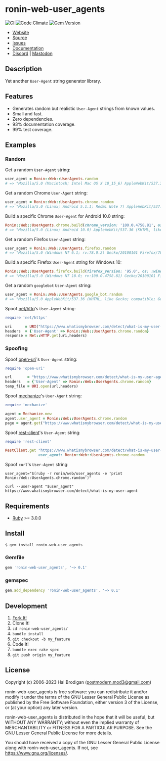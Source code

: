# ronin-web-user_agents

[![CI](https://github.com/ronin-rb/ronin-web-user_agents/actions/workflows/ruby.yml/badge.svg)](https://github.com/ronin-rb/ronin-web-user_agents/actions/workflows/ruby.yml)
[![Code Climate](https://codeclimate.com/github/ronin-rb/ronin-web-user_agents.svg)](https://codeclimate.com/github/ronin-rb/ronin-web-user_agents)
[![Gem Version](https://badge.fury.io/rb/ronin-web-user_agents.svg)](https://badge.fury.io/rb/ronin-web-user_agents)

* [Website](https://ronin-rb.dev/)
* [Source](https://github.com/ronin-rb/ronin-web-user_agents)
* [Issues](https://github.com/ronin-rb/ronin-web-user_agents/issues)
* [Documentation](https://ronin-rb.dev/docs/ronin-web-user_agents/frames)
* [Discord](https://discord.gg/6WAb3PsVX9) |
  [Mastodon](https://infosec.exchange/@ronin_rb)

## Description

Yet another `User-Agent` string generator library.

## Features

* Generates random but realistic `User-Agent` strings from known values.
* Small and fast.
* Zero dependencies.
* 93% documentation coverage.
* 99% test coverage.

## Examples

### Random

Get a random `User-Agent` string:

```ruby
user_agent = Ronin::Web::UserAgents.random
# => "Mozilla/5.0 (Macintosh; Intel Mac OS X 10_15_6) AppleWebKit/537.36 (KHTML, like Gecko) Chrome/65.0.3325.230 Safari/537.36"
```

Get a random Chrome `User-Agent` string:

```ruby
user_agent = Ronin::Web::UserAgents.chrome.random
# => "Mozilla/5.0 (Linux; Android 5.1.1; Redmi Note 7) AppleWebKit/537.36 (KHTML, like Gecko) Chrome/97.0.4688.3 Mobile Safari/537.36"
```

Build a specific Chrome `User-Agent` for Android 10.0 string:

```ruby
Ronin::Web::UserAgents.chrome.build(chrome_version: '100.0.4758.81', os: :android, os_version: '10.0')
# => "Mozilla/5.0 (Linux; Android 10.0) AppleWebKit/537.36 (KHTML, like Gecko) Chrome/100.0.4758.81 Mobile Safari/537.36"
```

Get a random Firefox `User-Agent` string:

```ruby
user_agent = Ronin::Web::UserAgents.firefox.random
# => "Mozilla/5.0 (Windows NT 6.1; rv:78.0.2) Gecko/20100101 Firefox/78.0.2"
```

Build a specific Firefox `User-Agent` string for Windows 10:

```ruby
Ronin::Web::UserAgents.firefox.build(firefox_version: '95.0', os: :windows, os_version: 10)
# => "Mozilla/5.0 (Windows NT 10.0; rv:100.0.4758.81) Gecko/20100101 Firefox/95.0"
```

Get a random `googlebot` `User-Agent` string:

```ruby
user_agent = Ronin::Web::UserAgents.google_bot.random
# => "Mozilla/5.0 AppleWebKit/537.36 (KHTML, like Gecko; compatible; GoogleBot/2.1; +http://www.google.com/bot.html) Chrome/94.0.4602.7 Safari/537.36"
```

Spoof [net/http]'s `User-Agent` string:

```ruby
require 'net/https'

uri      = URI("https://www.whatismybrowser.com/detect/what-is-my-user-agent")
headers  = {'User-Agent' => Ronin::Web::UserAgents.chrome.random}
response = Net::HTTP.get(uri,headers)
```

### Spoofing

Spoof [open-uri]'s `User-Agent` string:

```ruby
require 'open-uri'

url       = "https://www.whatismybrowser.com/detect/what-is-my-user-agent"
headers   = {'User-Agent' => Ronin::Web::UserAgents.chrome.random}
temp_file = URI.open(url,headers)
```

Spoof [mechanize]'s `User-Agent` string:

```ruby
require 'mechanize'

agent = Mechanize.new
agent.user_agent = Ronin::Web::UserAgents.chrome.random
page = agent.get("https://www.whatismybrowser.com/detect/what-is-my-user-agent")
```

Spoof [rest-client]'s `User-Agent` string:

```ruby
require 'rest-client'

RestClient.get "https://www.whatismybrowser.com/detect/what-is-my-user-agent",
               user_agent: Ronin::Web::UserAgents.chrome.random
```

Spoof `curl`'s `User-Agent` string:

```shell
user_agent="$(ruby -r ronin/web/user_agents -e 'print Ronin::Web::UserAgents.chrome.random')"

curl --user-agent "$user_agent" https://www.whatismybrowser.com/detect/what-is-my-user-agent
```

[net/http]: https://rubydoc.info/stdlib/net
[open-uri]: https://rubydoc.info/stdlib/open-uri
[mechanize]: https://github.com/sparklemotion/mechanize#readme
[rest-client]: https://github.com/rest-client/rest-client#readme

## Requirements

* [Ruby] >= 3.0.0

## Install

```shell
$ gem install ronin-web-user_agents
```

### Gemfile

```ruby
gem 'ronin-web-user_agents', '~> 0.1'
```

### gemspec

```ruby
gem.add_dependency 'ronin-web-user_agents', '~> 0.1'
```

## Development

1. [Fork It!](https://github.com/ronin-rb/ronin-web-user_agents/fork)
2. Clone It!
3. `cd ronin-web-user_agents/`
4. `bundle install`
5. `git checkout -b my_feature`
6. Code It!
7. `bundle exec rake spec`
8. `git push origin my_feature`

## License

Copyright (c) 2006-2023 Hal Brodigan (postmodern.mod3@gmail.com)

ronin-web-user_agents is free software: you can redistribute it and/or modify
it under the terms of the GNU Lesser General Public License as published
by the Free Software Foundation, either version 3 of the License, or
(at your option) any later version.

ronin-web-user_agents is distributed in the hope that it will be useful,
but WITHOUT ANY WARRANTY; without even the implied warranty of
MERCHANTABILITY or FITNESS FOR A PARTICULAR PURPOSE.  See the
GNU Lesser General Public License for more details.

You should have received a copy of the GNU Lesser General Public License
along with ronin-web-user_agents.  If not, see <https://www.gnu.org/licenses/>.

[Ruby]: https://www.ruby-lang.org
